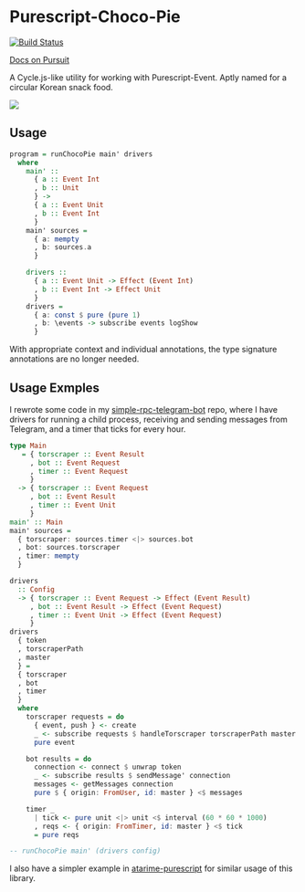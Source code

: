 # Purescript-Choco-Pie

[![Build Status](https://travis-ci.org/justinwoo/purescript-choco-pie.svg?branch=master)](https://travis-ci.org/justinwoo/purescript-choco-pie)

[Docs on Pursuit](https://pursuit.purescript.org/packages/purescript-choco-pie)

A Cycle.js-like utility for working with Purescript-Event. Aptly named for a circular Korean snack food.

![](http://i.imgur.com/uNCB4qp.jpg)

## Usage

```purs
program = runChocoPie main' drivers
  where
    main' ::
      { a :: Event Int
      , b :: Unit
      } ->
      { a :: Event Unit
      , b :: Event Int
      }
    main' sources =
      { a: mempty
      , b: sources.a
      }

    drivers ::
      { a :: Event Unit -> Effect (Event Int)
      , b :: Event Int -> Effect Unit
      }
    drivers =
      { a: const $ pure (pure 1)
      , b: \events -> subscribe events logShow
      }
```

With appropriate context and individual annotations, the type signature annotations are no longer needed.

## Usage Exmples

I rewrote some code in my [simple-rpc-telegram-bot](https://github.com/justinwoo/simple-rpc-telegram-bot/blob/6410ac4dd3baa20bc15229d48ebc8dfce5bc6b19/src/Main.purs#L169) repo, where I have drivers for running a child process, receiving and sending messages from Telegram, and a timer that ticks for every hour.

```purs
type Main
   = { torscraper :: Event Result
     , bot :: Event Request
     , timer :: Event Request
     }
  -> { torscraper :: Event Request
     , bot :: Event Result
     , timer :: Event Unit
     }
main' :: Main
main' sources =
  { torscraper: sources.timer <|> sources.bot
  , bot: sources.torscraper
  , timer: mempty
  }

drivers
  :: Config
  -> { torscraper :: Event Request -> Effect (Event Result)
     , bot :: Event Result -> Effect (Event Request)
     , timer :: Event Unit -> Effect (Event Request)
     }
drivers
  { token
  , torscraperPath
  , master
  } =
  { torscraper
  , bot
  , timer
  }
  where
    torscraper requests = do
      { event, push } <- create
      _ <- subscribe requests $ handleTorscraper torscraperPath master push
      pure event

    bot results = do
      connection <- connect $ unwrap token
      _ <- subscribe results $ sendMessage' connection
      messages <- getMessages connection
      pure $ { origin: FromUser, id: master } <$ messages

    timer _
      | tick <- pure unit <|> unit <$ interval (60 * 60 * 1000)
      , reqs <- { origin: FromTimer, id: master } <$ tick
      = pure reqs

-- runChocoPie main' (drivers config)
```

I also have a simpler example in [atarime-purescript](https://github.com/justinwoo/atarime-purescript/blob/77b204a34bac95554a86aa4de1a9c36b3e22f1a0/src/Main.purs#L50) for similar usage of this library.
